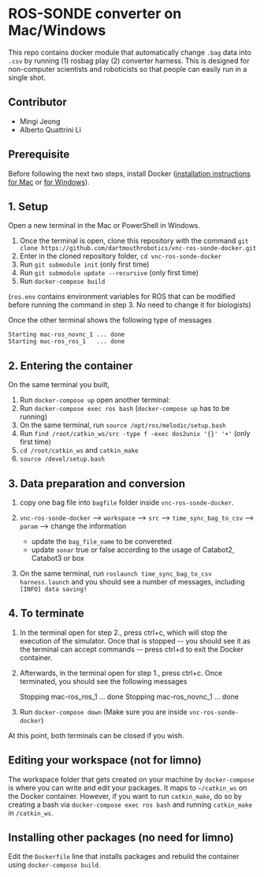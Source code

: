 # ROS-SONDE converter on Mac/Windows
This repo contains docker module that automatically change `.bag` data into `.csv` by running (1) rosbag play (2) converter harness. This is designed for non-computer scientists and roboticists so that people can easily run in a single shot.

## Contributor
* Mingi Jeong
* Alberto Quattrini Li

## Prerequisite

Before following the next two steps, install Docker ([installation instructions for Mac](https://docs.docker.com/docker-for-mac/install/) or [for Windows](https://docs.docker.com/docker-for-windows/install/#system-requirements-for-wsl-2-backend)).


## 1. Setup
Open a new terminal in the Mac or PowerShell in Windows.
1. Once the terminal is open, clone this repository with the command `git clone https://github.com/dartmouthrobotics/vnc-ros-sonde-docker.git`
2. Enter in the cloned repository folder, `cd vnc-ros-sonde-docker`
3. Run `git submodule init` (only first time)
4. Run `git submodule update --recursive` (only first time)
5. Run `docker-compose build`

(`ros.env` contains environment variables for ROS that can be modified before running the command in step 3. No need to change it for biologists)

Once the other terminal shows the following type of messages

    Starting mac-ros_novnc_1 ... done
    Starting mac-ros_ros_1   ... done

## 2. Entering  the container
On the same terminal you built,
1. Run `docker-compose up`
open another terminal:
2. Run `docker-compose exec ros bash` (`docker-compose up` has to be running)
3. On the same terminal, run `source /opt/ros/melodic/setup.bash`
4. Run `find /root/catkin_ws/src -type f -exec dos2unix '{}' '+'` (only first time)
5. `cd /root/catkin_ws` and `catkin_make`
6. `source /devel/setup.bash`


## 3. Data preparation and conversion
1. copy one bag file into `bagfile` folder inside `vnc-ros-sonde-docker`.
2. `vnc-ros-sonde-docker` --> `workspace` --> `src` --> `time_sync_bag_to_csv` --> `param` --> change the information
    * update the `bag_file_name` to be convereted
    * update `sonar` true or false according to the usage of Catabot2, Catabot3 or box

3. On the same terminal, run `roslaunch time_sync_bag_to_csv harness.launch` and you should see a number of messages, including `[INFO] data saving! `

## 4. To terminate

1. In the terminal open for step 2., press ctrl+c, which will stop the execution of the simulator. Once that is stopped -- you should see it as the terminal can accept commands -- press ctrl+d to exit the Docker container.

2. Afterwards, in the terminal open for step 1., press ctrl+c. Once terminated, you should see the following messages

    Stopping mac-ros_ros_1   ... done
    Stopping mac-ros_novnc_1 ... done

3. Run `docker-compose down` (Make sure you are inside `vnc-ros-sonde-docker`)

At this point, both terminals can be closed if you wish.

## Editing your workspace (not for limno)
The workspace folder that gets created on your machine by `docker-compose` is where you can write and edit your packages. It maps to `~/catkin_ws` on the Docker container. However, if you want to run `catkin_make`, do so by creating a bash via `docker-compose exec ros bash` and running `catkin_make` in `/catkin_ws`.

## Installing other packages (no need for limno)
Edit the `Dockerfile` line that installs packages and rebuild the container using `docker-compose build`.
